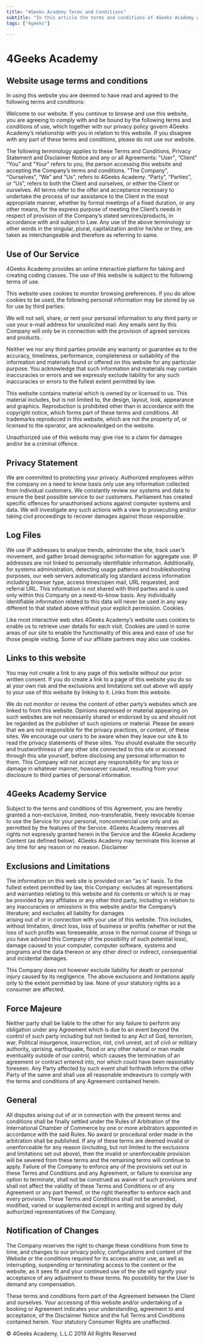 ```yaml
---
title: "4Geeks Academy Terms and Conditions"
subtitle: "In this article the terms and conditions of 4Geeks Academy will be described."
tags: ["4geeks"]

---
```


# 4Geeks Academy

## Website usage terms and conditions

In using this website you are deemed to have read and agreed to the following terms and conditions:

Welcome to our website. If you continue to browse and use this website, you are agreeing to comply with and be bound by the following terms and conditions of use, which together with our privacy policy govern 4Geeks Academy’s relationship with you in relation to this website. If you disagree with any part of these terms and conditions, please do not use our website.

The following terminology applies to these Terms and Conditions, Privacy Statement and Disclaimer Notice and any or all Agreements: "User", “Client” “You” and “Your” refers to you, the person accessing this website and accepting the Company’s terms and conditions. "The Company", “Ourselves”, “We” and "Us", refers to 4Geeks Academy. “Party”, “Parties”, or “Us”, refers to both the Client and ourselves, or either the Client or ourselves. All terms refer to the offer and acceptance necessary to undertake the process of our assistance to the Client in the most appropriate manner, whether by formal meetings of a fixed duration, or any other means, for the express purpose of meeting the Client’s needs in respect of provision of the Company’s stated services/products, in accordance with and subject to Law. Any use of the above terminology or other words in the singular, plural, capitalization and/or he/she or they, are taken as interchangeable and therefore as referring to same.

## Use of Our Service

4Geeks Academy provides an online interactive platform for taking and creating coding classes.
The use of this website is subject to the following terms of use.

This website uses cookies to monitor browsing preferences. If you do allow cookies to be used, the following personal information may be stored by us for use by third parties:

We will not sell, share, or rent your personal information to any third party or use your e-mail address for unsolicited mail. Any emails sent by this Company will only be in connection with the provision of agreed services and products.

Neither we nor any third parties provide any warranty or guarantee as to the accuracy, timeliness, performance, completeness or suitability of the information and materials found or offered on this website for any particular purpose. You acknowledge that such information and materials may contain inaccuracies or errors and we expressly exclude liability for any such inaccuracies or errors to the fullest extent permitted by law.

This website contains material which is owned by or licensed to us. This material includes, but is not limited to, the design, layout, look, appearance and graphics. Reproduction is prohibited other than in accordance with the copyright notice, which forms part of these terms and conditions.
All trademarks reproduced in this website, which are not the property of, or licensed to the operator, are acknowledged on the website.

Unauthorized use of this website may give rise to a claim for damages and/or be a criminal offence.

## Privacy Statement

We are committed to protecting your privacy. Authorized employees within the company on a need to know basis only use any information collected from individual customers. We constantly review our systems and data to ensure the best possible service to our customers. Parliament has created specific offences for unauthorised actions against computer systems and data. We will investigate any such actions with a view to prosecuting and/or taking civil proceedings to recover damages against those responsible.

## Log Files

We use IP addresses to analyse trends, administer the site, track user’s movement, and gather broad demographic information for aggregate use. IP addresses are not linked to personally identifiable information. Additionally, for systems administration, detecting usage patterns and troubleshooting purposes, our web servers automatically log standard access information including browser type, access times/open mail, URL requested, and referral URL. This information is not shared with third parties and is used only within this Company on a need-to-know basis. Any
individually identifiable information related to this data will never be used in any way different to that stated above without your explicit permission.
Cookies.

Like most interactive web sites 4Geeks Academy’s website uses cookies to enable us to retrieve user details for each visit. Cookies are used in some areas of our site to enable the functionality of this area and ease of use for those people visiting. Some of our affiliate partners may also use cookies.

## Links to this website

You may not create a link to any page of this website without our prior written consent. If you do create a link to a page of this website you do so at your own risk and the exclusions and limitations set out above will apply to your use of this website by linking to it.
Links from this website.

We do not monitor or review the content of other party’s websites which are linked to from this website. Opinions expressed or material appearing on such websites are not necessarily shared or endorsed by us and should not be regarded as the publisher of such opinions or material. Please be aware that we are not responsible for the privacy practices, or content, of these sites. We encourage our users to be aware when they leave our site & to read the privacy statements of these sites. You should evaluate the security and trustworthiness of any other site connected to this site or accessed through this site yourself, before disclosing any personal information to them. This Company will not accept any responsibility for any loss or damage in whatever manner, howsoever caused, resulting from your disclosure to third parties of personal information.

## 4Geeks Academy Service

Subject to the terms and conditions of this Agreement, you are hereby granted a non-exclusive, limited, non-transferable, freely revocable license to use the Service for your personal, noncommercial use only and as permitted by the features of the Service. 4Geeks Academy reserves all rights not expressly granted herein in the Service and the 4Geeks Academy Content (as defined below). 4Geeks Academy may terminate this license at any time for any reason or no reason.
Disclaimer

## Exclusions and Limitations

The information on this web site is provided on an "as is" basis. To the fullest extent permitted by law, this Company: excludes all representations and warranties relating to this website and its contents or which is or may be provided by any affiliates or any other third party, including in relation to any inaccuracies or omissions in this website and/or the Company’s literature; and excludes all liability for damages  
arising out of or in connection with your use of this website. This includes, without limitation, direct loss, loss of business or profits (whether or not the loss of such profits was foreseeable, arose in the normal course of things or you have advised this Company of the possibility of such potential loss), damage caused to your computer, computer software, systems and programs and the data thereon or any other direct or indirect, consequential and incidental damages.

This Company does not however exclude liability for death or personal injury caused by its negligence. The above exclusions and limitations apply only to the extent permitted by law. None of your statutory rights as a consumer are affected.

## Force Majeure

Neither party shall be liable to the other for any failure to perform any obligation under any Agreement which is due to an event beyond the control of such party including but not limited to any Act of God, terrorism, war, Political insurgence, insurrection, riot, civil unrest, act of civil or military authority, uprising, earthquake, flood or any other natural or man made eventuality outside of our control, which causes the termination of an agreement or contract entered into, nor which could have been reasonably foreseen. Any Party affected by such event shall forthwith inform the other Party of the same and shall use all reasonable endeavours to comply with the terms and conditions of any Agreement contained herein.

## General

All disputes arising out of or in connection with the present terms and conditions shall be finally settled under the Rules of Arbitration of the International Chamber of Commerce by one or more arbitrators appointed in accordance with the said Rules. No award or procedural order made in the arbitration shall be published. If any of these terms are deemed invalid or unenforceable for any reason (including, but not limited to the exclusions and limitations set out above), then the invalid or unenforceable provision will be severed from these terms and the remaining terms will continue to apply. Failure of the Company to enforce any of the provisions set out in these Terms and Conditions and any Agreement, or failure to exercise any option to terminate, shall not be construed as waiver of such provisions and shall not affect the validity of these Terms and Conditions or of any Agreement or any part thereof, or the right thereafter to enforce each and every provision. These Terms and Conditions shall not be amended, modified, varied or supplemented except in writing and signed by duly authorized representatives of the Company.

## Notification of Changes

The Company reserves the right to change these conditions from time to time, and changes to our privacy policy, configurations and content of the Website or the conditions required for its access and/or use, as well as interrupting, suspending or terminating access to the content or the website, as it sees fit and your continued use of the site will signify your acceptance of any adjustment to these terms. No possibility for the User to demand any compensation.

These terms and conditions form part of the Agreement between the Client and ourselves. Your accessing of this website and/or undertaking of a booking or Agreement indicates your understanding, agreement to and acceptance, of the Disclaimer Notice and the full Terms and Conditions contained herein. Your statutory Consumer Rights are unaffected.   

© 4Geeks Academy, L.L.C 2019 All Rights Reserved
